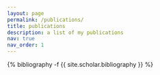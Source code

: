 ```yaml
---
layout: page
permalink: /publications/
title: publications
description: a list of my publications
nav: true
nav_order: 1
---
```

<!-- _pages/publications.md -->
<div class="publications">

{% bibliography -f {{ site.scholar.bibliography }} %}

</div>
